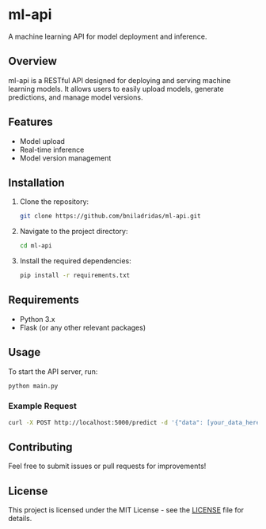 # ml-api

A machine learning API for model deployment and inference.

## Overview
ml-api is a RESTful API designed for deploying and serving machine learning models. It allows users to easily upload models, generate predictions, and manage model versions.

## Features
- Model upload
- Real-time inference
- Model version management

## Installation
1. Clone the repository:
   ```bash
   git clone https://github.com/bniladridas/ml-api.git
   ```
2. Navigate to the project directory:
   ```bash
   cd ml-api
   ```
3. Install the required dependencies:
   ```bash
   pip install -r requirements.txt
   ```

## Requirements
- Python 3.x
- Flask (or any other relevant packages)

## Usage
To start the API server, run:
```bash
python main.py
```
### Example Request
```bash
curl -X POST http://localhost:5000/predict -d '{"data": [your_data_here]}'
```

## Contributing
Feel free to submit issues or pull requests for improvements!

## License
This project is licensed under the MIT License - see the [LICENSE](LICENSE) file for details.
